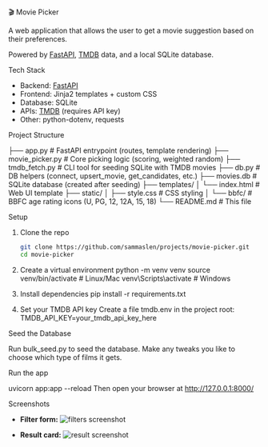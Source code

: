 🎬 Movie Picker

A web application that allows the user to get a movie suggestion based on their preferences.

Powered by [FastAPI](https://fastapi.tiangolo.com/), [TMDB](https://www.themoviedb.org/) data, and a local SQLite database. 

Tech Stack

- Backend: [FastAPI](https://fastapi.tiangolo.com/)  
- Frontend: Jinja2 templates + custom CSS  
- Database: SQLite  
- APIs: [TMDB](https://developers.themoviedb.org/) (requires API key)  
- Other: python-dotenv, requests 

Project Structure

├── app.py # FastAPI entrypoint (routes, template rendering)
├── movie_picker.py # Core picking logic (scoring, weighted random)
├── tmdb_fetch.py # CLI tool for seeding SQLite with TMDB movies
├── db.py # DB helpers (connect, upsert_movie, get_candidates, etc.)
├── movies.db # SQLite database (created after seeding)
├── templates/
│ └── index.html # Web UI template
├── static/
│ ├── style.css # CSS styling
│ └── bbfc/ # BBFC age rating icons (U, PG, 12, 12A, 15, 18)
└── README.md # This file

Setup

1. Clone the repo
   ```bash
   git clone https://github.com/sammaslen/projects/movie-picker.git
   cd movie-picker

2. Create a virtual environment
   python -m venv venv
   source venv/bin/activate   # Linux/Mac
   venv\Scripts\activate      # Windows

3. Install dependencies
   pip install -r requirements.txt

4. Set your TMDB API key
   Create a file tmdb.env in the project root:
   TMDB_API_KEY=your_tmdb_api_key_here

Seed the Database

Run bulk_seed.py to seed the database. Make any tweaks you like to choose which type of films it gets.

Run the app

   uvicorn app:app --reload
Then open your browser at http://127.0.0.1:8000/

Screenshots

- **Filter form:**
  ![filters screenshot](docs/filters.png)

- **Result card:**
  ![result screenshot](docs/result.png)

